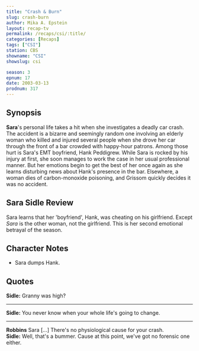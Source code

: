 ```yaml
---
title: "Crash & Burn"
slug: crash-burn
author: Mika A. Epstein
layout: recap-tv
permalink: /recaps/csi/:title/
categories: [Recaps]
tags: ["CSI"]
station: CBS
showname: "CSI"
showslug: csi

season: 3
epnum: 17
date: 2003-03-13
prodnum: 317  
---
```


## Synopsis

**Sara**'s personal life takes a hit when she investigates a deadly car crash. The accident is a bizarre and seemingly random one involving an elderly woman who killed and injured several people when she drove her car through the front of a bar crowded with happy-hour patrons. Among those hurt is Sara's EMT boyfriend, Hank Peddigrew. While Sara is rocked by his injury at first, she soon manages to work the case in her usual professional manner. But her emotions begin to get the best of her once again as she learns disturbing news about Hank's presence in the bar. Elsewhere, a woman dies of carbon-monoxide poisoning, and Grissom quickly decides it was no accident.

## Sara Sidle Review

Sara learns that her 'boyfriend', Hank, was cheating on his girlfriend. Except _Sara_ is the other woman, not the girlfriend. This is her second emotional betrayal of the season.

## Character Notes

* Sara dumps Hank.

## Quotes

**Sidle:** Granny was high?  

- - -

**Sidle:** You never know when your whole life's going to change.
  

- - -

**Robbins** Sara [...] There's no physiological cause for your crash.  
**Sidle:** Well, that's a bummer. Cause at this point, we've got no forensic one either.


